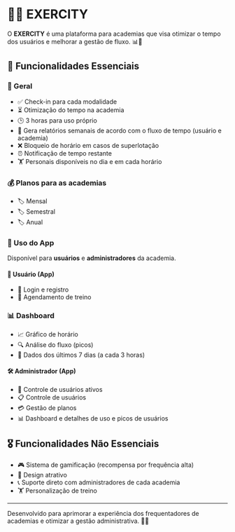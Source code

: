 # 🏋️‍♂️ EXERCITY

O **EXERCITY** é uma plataforma para academias que visa otimizar o tempo dos usuários e melhorar a gestão de fluxo. 📊💪

## 🚀 Funcionalidades Essenciais

### **🔹 Geral**
- ✅ Check-in para cada modalidade
- ⏳ Otimização do tempo na academia
- 🕒 3 horas para uso próprio
- 📅 Gera relatórios semanais de acordo com o fluxo de tempo (usuário e academia)
- ❌ Bloqueio de horário em casos de superlotação
- ⏰ Notificação de tempo restante
- 🏋️ Personais disponíveis no dia e em cada horário

### **💰 Planos para as academias**
- 🏷️ Mensal
- 🏷️ Semestral
- 🏷️ Anual

### **📱 Uso do App**
Disponível para **usuários** e **administradores** da academia.

#### **👤 Usuário (App)**
- 🔑 Login e registro
- 📌 Agendamento de treino
  
### **📊 Dashboard**
- 📈 Gráfico de horário
- 🔍 Análise do fluxo (picos)
- 📆 Dados dos últimos 7 dias (a cada 3 horas)

#### **🛠️ Administrador (App)**
- 👥 Controle de usuários ativos
- 📋 Controle de usuários
- 💳 Gestão de planos
- 📊 Dashboard e detalhes de uso e picos de usuários

## 🎖️ Funcionalidades Não Essenciais
- 🎮 Sistema de gamificação (recompensa por frequência alta)
- 🎨 Design atrativo
- 📞 Suporte direto com administradores de cada academia
- 🏋️ Personalização de treino

---

Desenvolvido para aprimorar a experiência dos frequentadores de academias e otimizar a gestão administrativa. 🚀🔥

